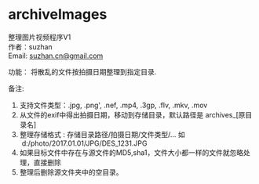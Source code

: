 # archiveImages
整理图片视频程序V1  
作者：suzhan  
Email: suzhan.cn@gmail.com  

功能： 
将散乱的文件按拍摄日期整理到指定目录.

备注:
1. 支持文件类型：.jpg, .png', .nef, .mp4, .3gp, .flv, .mkv, .mov  
2. 从文件的exif中得出拍摄日期，移动到存储目录，默认路径是 archives_[原目录名]  
3. 整理存储格式 : 存储目录路径/拍摄日期/文件类型/... 如  d:/photo/2017.01.01/JPG/DES_1231.JPG  
4. 如果目标文件中存在与源文件的MD5,sha1，文件大小都一样的文件就忽略处理，直接删除   
5. 整理后删除源文件夹中的空目录。    
